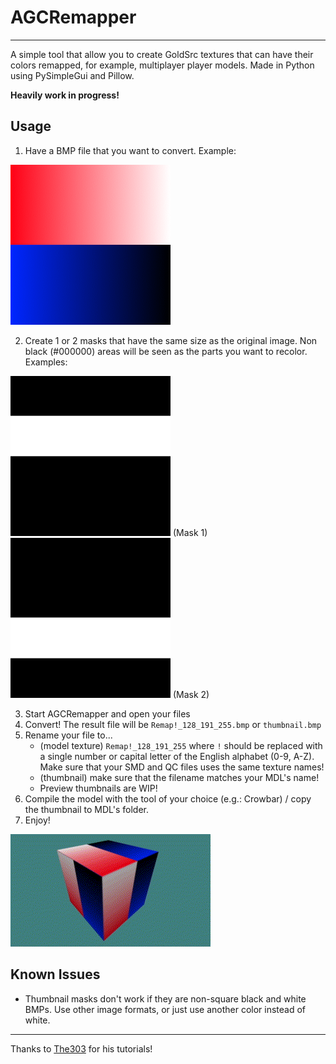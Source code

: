 # AGCRemapper
---
A simple tool that allow you to create GoldSrc textures that can have their colors remapped, for example, multiplayer player models.
Made in Python using PySimpleGui and Pillow.

**Heavily work in progress!**
## Usage
1. Have a BMP file that you want to convert. Example:

 ![Base PNG](examples/test_base.bmp)

2. Create 1 or 2 masks that have the same size as the original image. Non black (#000000) areas will be seen as the parts you want to recolor. Examples:

 ![Base PNG](examples/test_mask1.bmp) (Mask 1)
 ![Base PNG](examples/test_mask2.bmp) (Mask 2)

3. Start AGCRemapper and open your files
4. Convert! The result file will be ```Remap!_128_191_255.bmp``` or ```thumbnail.bmp```
5. Rename your file to...
    * (model texture) ```Remap!_128_191_255``` where ```!``` should be replaced with a single number or capital letter of the English alphabet (0-9, A-Z). Make sure that your SMD and QC files uses the same texture names!
    * (thumbnail) make sure that the filename matches your MDL's name!
    * Preview thumbnails are WIP!
6. Compile the model with the tool of your choice (e.g.: Crowbar) / copy the thumbnail to MDL's folder.
7. Enjoy!

 ![Base PNG](examples/result.gif)

## Known Issues

* Thumbnail masks don't work if they are non-square black and white BMPs. Use other image formats, or just use another color instead of white.

---
Thanks to [The303](https://the303.org/) for his tutorials!
